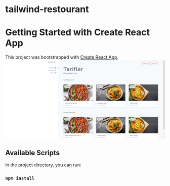 # tailwind-restourant

# Getting Started with Create React App

This project was bootstrapped with [Create React App](https://github.com/facebook/create-react-app).
![alt text](https://raw.githubusercontent.com/ByAxios/tailwind-restourant/master/screenshot.png)

## Available Scripts

In the project directory, you can run:
### `npm install`

